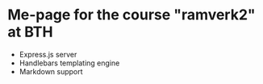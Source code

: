 # Me-page for the course "ramverk2" at BTH

* Express.js server
* Handlebars templating engine
* Markdown support